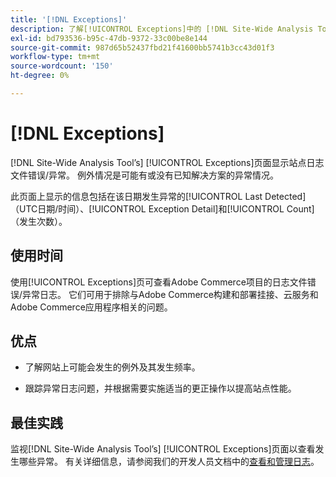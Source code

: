 ```yaml
---
title: '[!DNL Exceptions]'
description: 了解[!UICONTROL Exceptions]中的 [!DNL Site-Wide Analysis Tool]选项卡、使用时间、优点和最佳实践。
exl-id: bd793536-b95c-47db-9372-33c00be8e144
source-git-commit: 987d65b52437fbd21f41600bb5741b3cc43d01f3
workflow-type: tm+mt
source-wordcount: '150'
ht-degree: 0%

---
```


# [!DNL Exceptions]

[!DNL Site-Wide Analysis Tool’s] [!UICONTROL Exceptions]页面显示站点日志文件错误/异常。 例外情况是可能有或没有已知解决方案的异常情况。

此页面上显示的信息包括在该日期发生异常的[!UICONTROL Last Detected] （UTC日期/时间）、[!UICONTROL Exception Detail]和[!UICONTROL Count] （发生次数）。

## 使用时间

使用[!UICONTROL Exceptions]页可查看Adobe Commerce项目的日志文件错误/异常日志。 它们可用于排除与Adobe Commerce构建和部署挂接、云服务和Adobe Commerce应用程序相关的问题。

## 优点

* 了解网站上可能会发生的例外及其发生频率。

* 跟踪异常日志问题，并根据需要实施适当的更正操作以提高站点性能。

## 最佳实践

监视[!DNL Site-Wide Analysis Tool’s] [!UICONTROL Exceptions]页面以查看发生哪些异常。 有关详细信息，请参阅我们的开发人员文档中的[查看和管理日志](https://experienceleague.adobe.com/zh-hans/docs/commerce-cloud-service/user-guide/develop/test/log-locations)。
